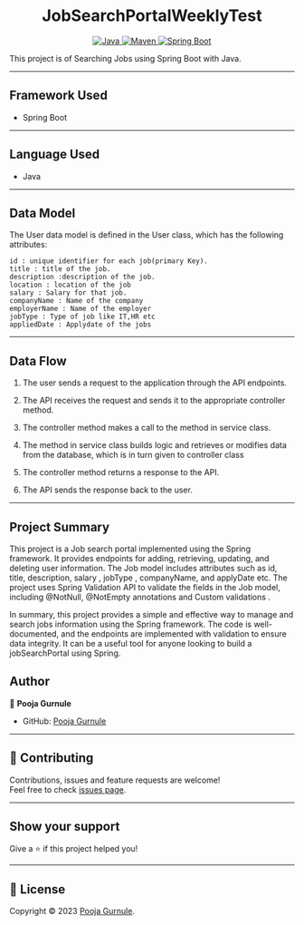<h1 align = "center"> JobSearchPortalWeeklyTest </h1>

<p align="center">
<a href="Java url">
    <img alt="Java" src="https://img.shields.io/badge/Java->=8-darkblue.svg" />
</a>
<a href="Maven url" >
    <img alt="Maven" src="https://img.shields.io/badge/maven-3.0.5-brightgreen.svg" />
</a>
<a href="Spring Boot url" >
    <img alt="Spring Boot" src="https://img.shields.io/badge/Spring Boot-3.0.6-brightgreen.svg" />
</a>
</p>
This project is of Searching Jobs using Spring Boot with Java.

---

## Framework Used
* Spring Boot

---

## Language Used
* Java

---

## Data Model

The User data model is defined in the User class, which has the following attributes:
```
id : unique identifier for each job(primary Key).
title : title of the job.
description :description of the job.
location : location of the job
salary : Salary for that job.
companyName : Name of the company
employerName : Name of the employer
jobType : Type of job like IT,HR etc
appliedDate : Applydate of the jobs
```

---

## Data Flow

1. The user sends a request to the application through the API endpoints.
2. The API receives the request and sends it to the appropriate controller method.
3. The controller method makes a call to the method in service class.

4. The method in service class builds logic and retrieves or modifies data from the database, which is in turn given to controller class
5. The controller method returns a response to the API.
6. The API sends the response back to the user.

---



## Project Summary

This project is a Job search portal implemented using the Spring framework. It provides endpoints for adding, retrieving, updating, and deleting user information. The Job model includes attributes such as id, title, description, salary , jobType , companyName, and applyDate etc. The project uses Spring Validation API to validate the fields in the Job model, including @NotNull, @NotEmpty annotations and Custom validations .

In summary, this project provides a simple and effective way to manage and search jobs information using the Spring framework. The code is well-documented, and the endpoints are implemented with validation to ensure data integrity. It can be a useful tool for anyone looking to build a  jobSearchPortal using Spring.

## Author

👤 **Pooja Gurnule**

* GitHub: [Pooja Gurnule](https://github.com/poojagurnule)



---

## 🤝 Contributing

Contributions, issues and feature requests are welcome!<br />Feel free to check [issues page]("url").

---

## Show your support

Give a ⭐️ if this project helped you!

---

## 📝 License

Copyright © 2023 [Pooja Gurnule](https://github.com/poojagurnule).<br />



